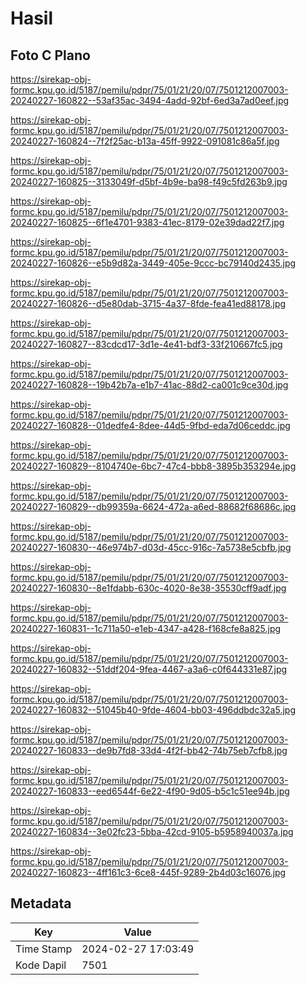 # Hasil

## Foto C Plano

https://sirekap-obj-formc.kpu.go.id/5187/pemilu/pdpr/75/01/21/20/07/7501212007003-20240227-160822--53af35ac-3494-4add-92bf-6ed3a7ad0eef.jpg

https://sirekap-obj-formc.kpu.go.id/5187/pemilu/pdpr/75/01/21/20/07/7501212007003-20240227-160824--7f2f25ac-b13a-45ff-9922-091081c86a5f.jpg

https://sirekap-obj-formc.kpu.go.id/5187/pemilu/pdpr/75/01/21/20/07/7501212007003-20240227-160825--3133049f-d5bf-4b9e-ba98-f49c5fd263b9.jpg

https://sirekap-obj-formc.kpu.go.id/5187/pemilu/pdpr/75/01/21/20/07/7501212007003-20240227-160825--6f1e4701-9383-41ec-8179-02e39dad22f7.jpg

https://sirekap-obj-formc.kpu.go.id/5187/pemilu/pdpr/75/01/21/20/07/7501212007003-20240227-160826--e5b9d82a-3449-405e-9ccc-bc79140d2435.jpg

https://sirekap-obj-formc.kpu.go.id/5187/pemilu/pdpr/75/01/21/20/07/7501212007003-20240227-160826--d5e80dab-3715-4a37-8fde-fea41ed88178.jpg

https://sirekap-obj-formc.kpu.go.id/5187/pemilu/pdpr/75/01/21/20/07/7501212007003-20240227-160827--83cdcd17-3d1e-4e41-bdf3-33f210667fc5.jpg

https://sirekap-obj-formc.kpu.go.id/5187/pemilu/pdpr/75/01/21/20/07/7501212007003-20240227-160828--19b42b7a-e1b7-41ac-88d2-ca001c9ce30d.jpg

https://sirekap-obj-formc.kpu.go.id/5187/pemilu/pdpr/75/01/21/20/07/7501212007003-20240227-160828--01dedfe4-8dee-44d5-9fbd-eda7d06ceddc.jpg

https://sirekap-obj-formc.kpu.go.id/5187/pemilu/pdpr/75/01/21/20/07/7501212007003-20240227-160829--8104740e-6bc7-47c4-bbb8-3895b353294e.jpg

https://sirekap-obj-formc.kpu.go.id/5187/pemilu/pdpr/75/01/21/20/07/7501212007003-20240227-160829--db99359a-6624-472a-a6ed-88682f68686c.jpg

https://sirekap-obj-formc.kpu.go.id/5187/pemilu/pdpr/75/01/21/20/07/7501212007003-20240227-160830--46e974b7-d03d-45cc-916c-7a5738e5cbfb.jpg

https://sirekap-obj-formc.kpu.go.id/5187/pemilu/pdpr/75/01/21/20/07/7501212007003-20240227-160830--8e1fdabb-630c-4020-8e38-35530cff9adf.jpg

https://sirekap-obj-formc.kpu.go.id/5187/pemilu/pdpr/75/01/21/20/07/7501212007003-20240227-160831--1c711a50-e1eb-4347-a428-f168cfe8a825.jpg

https://sirekap-obj-formc.kpu.go.id/5187/pemilu/pdpr/75/01/21/20/07/7501212007003-20240227-160832--51ddf204-9fea-4467-a3a6-c0f644331e87.jpg

https://sirekap-obj-formc.kpu.go.id/5187/pemilu/pdpr/75/01/21/20/07/7501212007003-20240227-160832--51045b40-9fde-4604-bb03-496ddbdc32a5.jpg

https://sirekap-obj-formc.kpu.go.id/5187/pemilu/pdpr/75/01/21/20/07/7501212007003-20240227-160833--de9b7fd8-33d4-4f2f-bb42-74b75eb7cfb8.jpg

https://sirekap-obj-formc.kpu.go.id/5187/pemilu/pdpr/75/01/21/20/07/7501212007003-20240227-160833--eed6544f-6e22-4f90-9d05-b5c1c51ee94b.jpg

https://sirekap-obj-formc.kpu.go.id/5187/pemilu/pdpr/75/01/21/20/07/7501212007003-20240227-160834--3e02fc23-5bba-42cd-9105-b5958940037a.jpg

https://sirekap-obj-formc.kpu.go.id/5187/pemilu/pdpr/75/01/21/20/07/7501212007003-20240227-160823--4ff161c3-6ce8-445f-9289-2b4d03c16076.jpg


## Metadata

| Key        | Value               |
| ---------- | ------------------- |
| Time Stamp | 2024-02-27 17:03:49 |
| Kode Dapil | 7501                |



